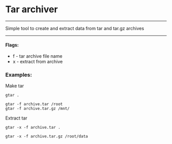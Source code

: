 # Tar archiver

---

Simple tool to create and extract data from tar and tar.gz archives

---
#### Flags:

- f - tar archive file name
- x - extract from archive

### Examples:

Make tar 
```shell
gtar .
```

```shell
gtar -f archive.tar /root
gtar -f archive.tar.gz /mnt/
```

Extract tar
```shell
gtar -x -f archive.tar .
```

```shell
gtar -x -f archive.tar.gz /root/data
```